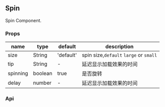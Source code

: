 ## Spin

Spin Component.

### Props
|name|type|default|description|
|---|---|---|---|
|size|String|'default'|spin size,`default` `large` or `small`|
|tip|String|-|延迟显示加载效果的时间|
|spinning|boolean|true|是否旋转|
|delay|number|-|延迟显示加载效果的时间|

### Api
